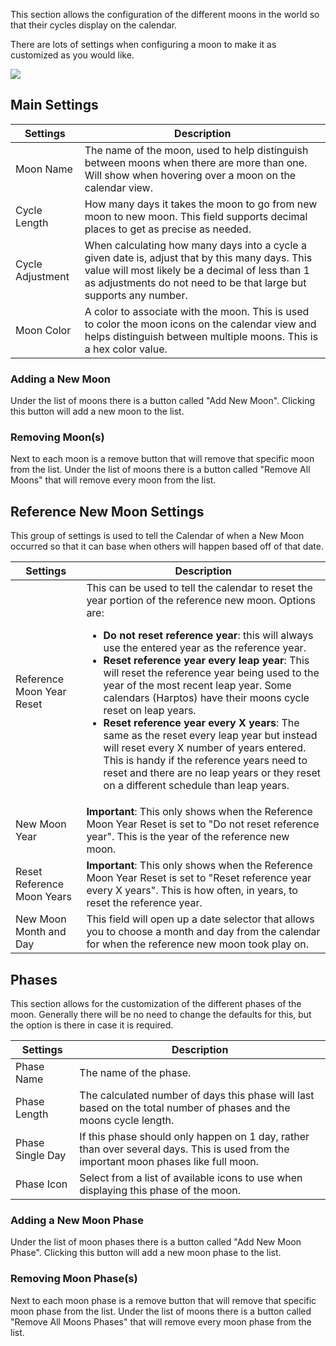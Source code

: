 This section allows the configuration of the different moons in the world so that their cycles display on the calendar.

There are lots of settings when configuring a moon to make it as customized as you would like.

![](media://calendar-moon.png)

## Main Settings

| Settings         | Description                                                                                                                                                                                                              |
|------------------|--------------------------------------------------------------------------------------------------------------------------------------------------------------------------------------------------------------------------|
| Moon Name        | The name of the moon, used to help distinguish between moons when there are more than one. Will show when hovering over a moon on the calendar view.                                                                     |
| Cycle Length     | How many days it takes the moon to go from new moon to new moon. This field supports decimal places to get as precise as needed.                                                                                         |
| Cycle Adjustment | When calculating how many days into a cycle a given date is, adjust that by this many days. This value will most likely be a decimal of less than 1 as adjustments do not need to be that large but supports any number. |
| Moon Color       | A color to associate with the moon. This is used to color the moon icons on the calendar view and helps distinguish between multiple moons. This is a hex color value.                                                   |

### Adding a New Moon

Under the list of moons there is a button called "Add New Moon". Clicking this button will add a new moon to the list.

### Removing Moon(s)

Next to each moon is a remove button that will remove that specific moon from the list. Under the list of moons there is a button called "Remove All Moons" that will remove every moon from the list.

## Reference New Moon Settings

This group of settings is used to tell the Calendar of when a New Moon occurred so that it can base when others will happen based off of that date.

| Settings                   | Description                                                                                                                                                                                                                                                                                                                                                                                                                                                                                                                                                                                                                                                                                                                    |
|----------------------------|--------------------------------------------------------------------------------------------------------------------------------------------------------------------------------------------------------------------------------------------------------------------------------------------------------------------------------------------------------------------------------------------------------------------------------------------------------------------------------------------------------------------------------------------------------------------------------------------------------------------------------------------------------------------------------------------------------------------------------|
| Reference Moon Year Reset  | This can be used to tell the calendar to reset the year portion of the reference new moon. Options are:<br/><ul><li>**Do not reset reference year**: this will always use the entered year as the reference year.</li><li>**Reset reference year every leap year**: This will reset the reference year being used to the year of the most recent leap year. Some calendars (Harptos) have their moons cycle reset on leap years.</li><li>**Reset reference year every X years**: The same as the reset every leap year but instead will reset every X number of years entered. This is handy if the reference years need to reset and there are no leap years or they reset on a different schedule than leap years.</li></ul> |
| New Moon Year              | **Important**: This only shows when the Reference Moon Year Reset is set to "Do not reset reference year". This is the year of the reference new moon.                                                                                                                                                                                                                                                                                                                                                                                                                                                                                                                                                                         |
| Reset Reference Moon Years | **Important**: This only shows when the Reference Moon Year Reset is set to "Reset reference year every X years". This is how often, in years, to reset the reference year.                                                                                                                                                                                                                                                                                                                                                                                                                                                                                                                                                    |
| New Moon Month and Day     | This field will open up a date selector that allows you to choose a month and day from the calendar for when the reference new moon took play on.                                                                                                                                                                                                                                                                                                                                                                                                                                                                                                                                                                              |

## Phases

This section allows for the customization of the different phases of the moon. Generally there will be no need to change the defaults for this, but the option is there in case it is required.

| Settings         | Description                                                                                                                           |
|------------------|---------------------------------------------------------------------------------------------------------------------------------------|
| Phase Name       | The name of the phase.                                                                                                                |
| Phase Length     | The calculated number of days this phase will last based on the total number of phases and the moons cycle length.                    |
| Phase Single Day | If this phase should only happen on 1 day, rather than over several days. This is used from the important moon phases like full moon. |
| Phase Icon       | Select from a list of available icons to use when displaying this phase of the moon.                                                  |

### Adding a New Moon Phase

Under the list of moon phases there is a button called "Add New Moon Phase". Clicking this button will add a new moon phase to the list.

### Removing Moon Phase(s)

Next to each moon phase is a remove button that will remove that specific moon phase from the list. Under the list of moons there is a button called "Remove All Moons Phases" that will remove every moon phase from the list.

